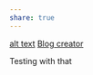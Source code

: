 ```yaml
---
share: true
---
```


[alt text](../documentation/obs2mk/usage)
[Blog creator](../documentation/create%20the%20blog)

Testing with that